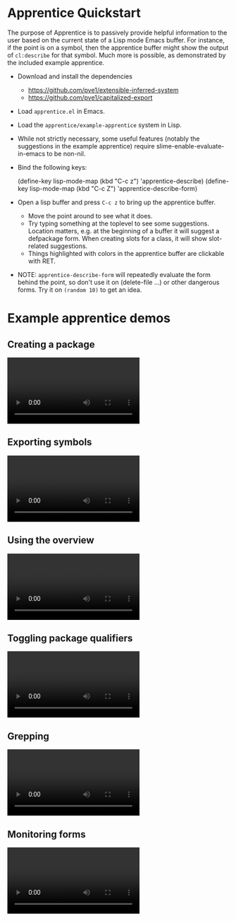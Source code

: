 # Apprentice Quickstart

The purpose of Apprentice is to passively provide helpful information
to the user based on the current state of a Lisp mode Emacs buffer.
For instance, if the point is on a symbol, then the apprentice buffer
might show the output of `cl:describe` for that symbol. Much more is
possible, as demonstrated by the included example apprentice.

-   Download and install the dependencies
    -   <https://github.com/pve1/extensible-inferred-system>
    -   <https://github.com/pve1/capitalized-export>

-   Load `apprentice.el` in Emacs.
-   Load the `apprentice/example-apprentice` system in Lisp.
-   While not strictly necessary, some useful features (notably the
    suggestions in the example apprentice) require
    slime-enable-evaluate-in-emacs to be non-nil.
-   Bind the following keys:

    (define-key lisp-mode-map (kbd "C-c z") 'apprentice-describe)
    (define-key lisp-mode-map (kbd "C-c Z") 'apprentice-describe-form)

-   Open a lisp buffer and press `C-c z` to bring up the apprentice
    buffer.
    -   Move the point around to see what it does.
    -   Try typing something at the toplevel to see some
        suggestions. Location matters, e.g. at the beginning of a buffer
        it will suggest a defpackage form. When creating slots for a
        class, it will show slot-related suggestions.
    -   Things highlighted with colors in the apprentice buffer are clickable
        with RET.
-   NOTE: `apprentice-describe-form` will repeatedly evaluate the form
    behind the point, so don't use it on (delete-file &#x2026;) or other
    dangerous forms. Try it on `(random 10)` to get an idea.

# Example apprentice demos

## Creating a package

![Demo](https://github.com/pve1/apprentice-videos/raw/refs/heads/main/create-package-and-class.mp4)

## Exporting symbols

![Demo](https://github.com/pve1/apprentice-videos/raw/refs/heads/main/exporting-symbols.mp4)

## Using the overview

![Demo](https://github.com/pve1/apprentice-videos/raw/refs/heads/main/overview.mp4)

## Toggling package qualifiers

![Demo](https://github.com/pve1/apprentice-videos/raw/refs/heads/main/using-the-qual-button.mp4)

## Grepping

![Demo](https://github.com/pve1/apprentice-videos/raw/refs/heads/main/mentions-and-replacing.mp4)

## Monitoring forms

![Demo](https://github.com/pve1/apprentice-videos/raw/refs/heads/main/monitor-form.mp4)
